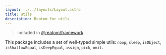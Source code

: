 ```yaml
---
layout: ../../layouts/Layout.astro
title: utils
description: Reatom for utils
---  
```

> included in [@reatom/framework](/packages/framework)

This package includes a set of well-typed simple utils: `noop`, `sleep`, `isObject`, `isShallowEqual`, `isDeepEqual`, `assign`, `pick`, `omit`.
